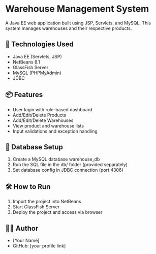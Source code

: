 # Warehouse Management System

A Java EE web application built using JSP, Servlets, and MySQL. This system manages warehouses and their respective products.

## 🔧 Technologies Used

- Java EE (Servlets, JSP)
- NetBeans 8.1
- GlassFish Server
- MySQL (PHPMyAdmin)
- JDBC

## 📦 Features

- User login with role-based dashboard
- Add/Edit/Delete Products
- Add/Edit/Delete Warehouses
- View product and warehouse lists
- Input validations and exception handling

## 📂 Database Setup

1. Create a MySQL database warehouse_db
2. Run the SQL file in the db/ folder (provided separately)
3. Set database config in JDBC connection (port 4306)

## 🛠 How to Run

1. Import the project into NetBeans
2. Start GlassFish Server
3. Deploy the project and access via browser

## 🧑‍💻 Author

- [Your Name]
- GitHub: [your profile link]
